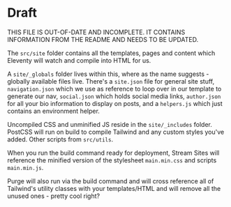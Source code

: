 # Draft

THIS FILE IS OUT-OF-DATE AND INCOMPLETE. IT CONTAINS INFORMATION FROM THE README AND NEEDS TO BE UPDATED.

The `src/site` folder contains all the templates, pages and content which Eleventy will watch and compile into HTML for us.

A `site/_globals` folder lives within this, where as the name suggests - globally available files live. There's a `site.json` file for general site stuff, `navigation.json` which we use as reference to loop over in our template to generate our nav, `social.json` which holds social media links, `author.json` for all your bio information to display on posts, and a `helpers.js` which just contains an environment helper.

Uncompiled CSS and unminified JS reside in the `site/_includes` folder. PostCSS will run on build to compile Tailwind and any custom styles you've added. Other scripts from `src/utils`.

When you run the build command ready for deployment, Stream Sites will reference the minified version of the stylesheet `main.min.css` and scripts `main.min.js`.

Purge will also run via the build command and will cross reference all of Tailwind's utility classes with your templates/HTML and will remove all the unused ones - pretty cool right?
